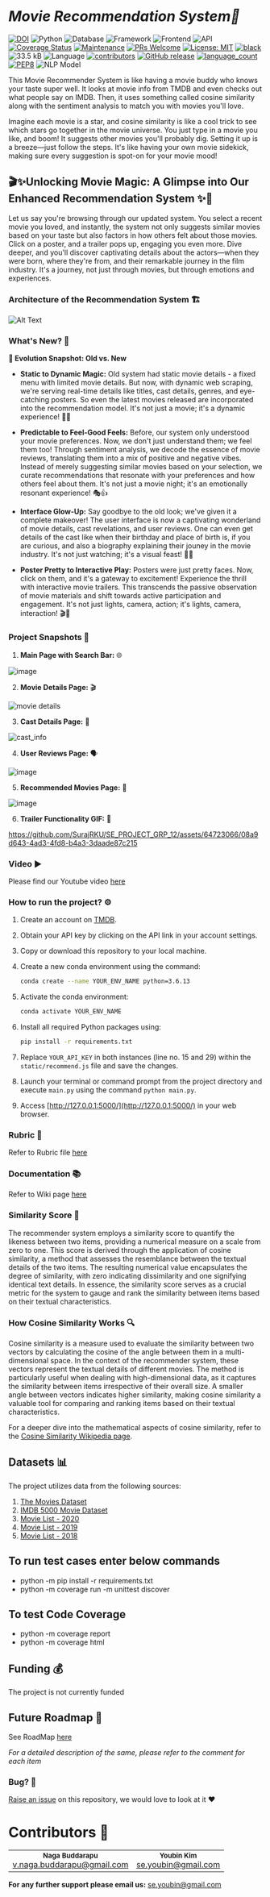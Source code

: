 # <i>Movie Recommendation System🎥 </i>
[![DOI](https://zenodo.org/badge/DOI/10.5281/zenodo.10212033.svg)](https://doi.org/10.5281/zenodo.10212033)
![Python](https://img.shields.io/badge/Python-3.6.13-blueviolet)
![Database](https://img.shields.io/badge/Database-MongoDB-pink)
![Framework](https://img.shields.io/badge/Framework-Flask-red)
![Frontend](https://img.shields.io/badge/Frontend-HTML/CSS/JS-green)
![API](https://img.shields.io/badge/API-TMDB-fcba03)
[![Coverage Status](https://codecov.io/gh/vbuddar/movie_recommender/graph/badge.svg)](https://codecov.io/gh/vbuddar/movie_recommender)
[![Maintenance](https://img.shields.io/badge/Maintained%3F-yes-green.svg)](https://github.com/vbuddar/movie_recommender/graphs/commit-activity) 
[![PRs Welcome](https://img.shields.io/badge/PRs-welcome-brightgreen.svg?style=flat-square)](https://makeapullrequest.com) 
[![License: MIT](https://img.shields.io/badge/License-MIT-red.svg)](https://opensource.org/licenses/MIT)
[![black](https://img.shields.io/badge/StyleChecker-black-purple.svg)](https://pypi.org/project/black/)
![33.5 kB](https://img.shields.io/github/languages/code-size/SurajRKU/SE_PROJECT_GRP_12) ![Language](https://img.shields.io/badge/Language-Python-blue)
[![contributors](https://img.shields.io/github/contributors/SurajRKU/SE_PROJECT_GRP_12)](https://github.com/vbuddar/movie_recommender/graphs/contributors)
[![GitHub release](https://img.shields.io/github/tag/SurajRKU/SE_PROJECT_GRP_12.svg )](https://github.com/vbuddar/movie_recommender/tags)
[![language_count](https://img.shields.io/github/languages/count/SurajRKU/SE_PROJECT_GRP_12)](https://github.com/vbuddar/movie_recommender)
[![PEP8](https://img.shields.io/badge/code%20style-pep8-orange.svg)](https://www.python.org/dev/peps/pep-0008/)
![NLP Model](https://img.shields.io/badge/NLP-Transformer-yellowgreen)

This Movie Recommender System is like having a movie buddy who knows your taste super well. It looks at movie info from TMDB and even checks out what people say on IMDB. Then, it uses something called cosine similarity along with the sentiment analysis to match you with movies you'll love.

Imagine each movie is a star, and cosine similarity is like a cool trick to see which stars go together in the movie universe. You just type in a movie you like, and boom! It suggests other movies you'll probably dig. Setting it up is a breeze—just follow the steps. It's like having your own movie sidekick, making sure every suggestion is spot-on for your movie mood!

## 🎬✨Unlocking Movie Magic: A Glimpse into Our Enhanced Recommendation System ✨🎥

Let us say you're browsing through our updated system. You select a recent movie you loved, and instantly, the system not only suggests similar movies based on your taste but also factors in how others felt about those movies. Click on a poster, and a trailer pops up, engaging you even more. Dive deeper, and you'll discover captivating details about the actors—when they were born, where they're from, and their remarkable journey in the film industry. It's a journey, not just through movies, but through emotions and experiences.    


### Architecture of the Recommendation System 🏗️
![Alt Text](Recommendation_Architecture.png)


### What's New? 🤔
**🔄 Evolution Snapshot: Old vs. New**
- **Static to Dynamic Magic:** Old system had static movie details - a fixed menu with limited movie details. But now, with dynamic web scraping, we're serving real-time details like titles, cast details, genres, and eye-catching posters. So even the latest movies released are incorporated into the recommendation model. It's not just a movie; it's a dynamic experience! 🍿✨

- **Predictable to Feel-Good Feels:** Before, our system only understood your movie preferences. Now, we don't just understand them; we feel them too! Through sentiment analysis, we decode the essence of movie reviews, translating them into a mix of positive and negative vibes. Instead of merely suggesting similar movies based on your selection, we curate recommendations that resonate with your preferences and how others feel about them. It's not just a movie night; it's an emotionally resonant experience! 🎭👍

- **Interface Glow-Up:** Say goodbye to the old look; we've given it a complete makeover! The user interface is now a captivating wonderland of movie details, cast revelations, and user reviews. One can even get details of the cast like when their birthday and place of birth is, if you are curious, and also a biography explaining their jouney in the movie industry. It's not just watching; it's a visual feast! 🎨👀

- **Poster Pretty to Interactive Play:** Posters were just pretty faces. Now, click on them, and it's a gateway to excitement! Experience the thrill with interactive movie trailers. This transcends the passive observation of movie materials and shift towards active participation and engagement.  It's not just lights, camera, action; it's lights, camera, interaction! 🎬🔗

### Project Snapshots 📸
1. **Main Page with Search Bar:** 🌐
   
![image](https://github.com/SurajRKU/SE_PROJECT_GRP_12/assets/64723066/6c265005-8297-40d6-b83f-4f8e75fd9605)

2. **Movie Details Page:** 🎬

![movie details](https://github.com/SurajRKU/SE_PROJECT_GRP_12/assets/64723066/7a210290-f812-4fcc-93ee-73ff2381621e)

3. **Cast Details Page:** 🌟

 ![cast_info](https://github.com/SurajRKU/SE_PROJECT_GRP_12/assets/64723066/cf92c174-9b23-4787-9aaa-c5368fb3ab48)

4. **User Reviews Page:** 🗣️

![image](https://github.com/SurajRKU/SE_PROJECT_GRP_12/assets/64723066/182aeb38-9b52-4720-802c-097c7ac1b217)

5. **Recommended Movies Page:** 🎉

![image](https://github.com/SurajRKU/SE_PROJECT_GRP_12/assets/64723066/b294a6e2-893e-41d9-86db-b0338cae5acb)

6. **Trailer Functionality GIF:** 🚀

https://github.com/SurajRKU/SE_PROJECT_GRP_12/assets/64723066/08a9d643-4ad3-4fd8-b4a3-3daade87c215


### Video ▶️ 
Please find our Youtube video [here](https://youtu.be/275Ibxyu2AA)




### How to run the project? ⚙️

1. Create an account on [TMDB](https://www.themoviedb.org/).

2. Obtain your API key by clicking on the API link in your account settings.

3. Copy or download this repository to your local machine.

4. Create a new conda environment using the command:

    ```bash
    conda create --name YOUR_ENV_NAME python=3.6.13
    ```

5. Activate the conda environment:

    ```bash
    conda activate YOUR_ENV_NAME
    ```

6. Install all required Python packages using:

    ```bash
    pip install -r requirements.txt
    ```

7. Replace `YOUR_API_KEY` in both instances (line no. 15 and 29) within the `static/recommend.js` file and save the changes.

8. Launch your terminal or command prompt from the project directory and execute `main.py` using the command `python main.py`.

9. Access [http://127.0.0.1:5000/](http://127.0.0.1:5000/) in your web browser.






### Rubric 📝
Refer to Rubric file [here](https://github.com/SurajRKU/SE_PROJECT_GRP_12/blob/main/project3/README.md)

### Documentation 📚
Refer to Wiki page [here](https://github.com/SurajRKU/SE_PROJECT_GRP_12/blob/main/API_Documentation.md)



### Similarity Score 📏
The recommender system employs a similarity score to quantify the likeness between two items, providing a numerical measure on a scale from zero to one. This score is derived through the application of cosine similarity, a method that assesses the resemblance between the textual details of the two items. The resulting numerical value encapsulates the degree of similarity, with zero indicating dissimilarity and one signifying identical text details. In essence, the similarity score serves as a crucial metric for the system to gauge and rank the similarity between items based on their textual characteristics.

### How Cosine Similarity Works 🔍

Cosine similarity is a measure used to evaluate the similarity between two vectors by calculating the cosine of the angle between them in a multi-dimensional space. In the context of the recommender system, these vectors represent the textual details of different movies. The method is particularly useful when dealing with high-dimensional data, as it captures the similarity between items irrespective of their overall size. A smaller angle between vectors indicates higher similarity, making cosine similarity a valuable tool for comparing and ranking items based on their textual characteristics.

For a deeper dive into the mathematical aspects of cosine similarity, refer to the [Cosine Similarity Wikipedia page](https://en.wikipedia.org/wiki/Cosine_similarity).

## Datasets 📊

The project utilizes data from the following sources:

1. [The Movies Dataset](https://www.kaggle.com/rounakbanik/the-movies-dataset)
2. [IMDB 5000 Movie Dataset](https://www.kaggle.com/carolzhangdc/imdb-5000-movie-dataset)
3. [Movie List - 2020](https://en.wikipedia.org/wiki/List_of_American_films_of_2020)
4. [Movie List - 2019](https://en.wikipedia.org/wiki/List_of_American_films_of_2019)
5. [Movie List - 2018](https://en.wikipedia.org/wiki/List_of_American_films_of_2018)

## To run test cases enter below commands
- python -m pip install -r requirements.txt
- python -m coverage run -m unittest discover

## To test Code Coverage
- python -m coverage report
- python -m coverage html

## Funding 💰
The project is not currently funded

## Future Roadmap 🌠

See RoadMap [here](https://github.com/vbuddar/movie_recommender/wiki/roadmap)

*For a detailed description of the same, please refer to the comment for each item*

### Bug? 🐛
[Raise an issue](https://github.com/SurajRKU/SE_PROJECT_GRP_12/issues/new) on this repository, we would love to look at it ❤️

# Contributors 👥
<table>
  <tr>
    <td align="center">
      <sub><b>Naga Buddarapu</b></sub><br />
      <a href="mailto:v.naga.buddarapu">v.naga.buddarapu@gmail.com</a>
    </td>
    <td align="center">
      <sub><b>Youbin Kim</b></sub><br />
      <a href="mailto:se.youbin@gmail.com">se.youbin@gmail.com</a>
    </td>
  </tr>
</table>

**For any further support please email us:** se.youbin@gmail.com




